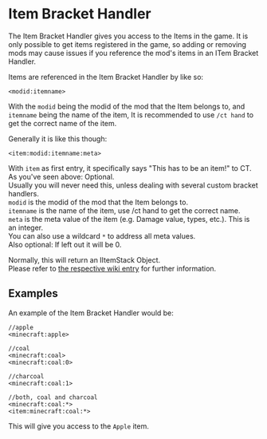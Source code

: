 # Item Bracket Handler

The Item Bracket Handler gives you access to the Items in the game. It is only possible to get items registered in the game, so adding or removing mods may cause issues if you reference the mod's items in an ITem Bracket Handler.

Items are referenced in the Item Bracket Handler by like so:

```
<modid:itemname>
```

With the `modid` being the modid of the mod that the Item belongs to, and `itemname` being the name of the item, It is recommended to use `/ct hand` to get the correct name of the item.

Generally it is like this though:
```
<item:modid:itemname:meta>
```
With `item` as first entry, it specifically says "This has to be an item!" to CT.  
As you've seen above: Optional.  
Usually you will never need this, unless dealing with several custom bracket handlers.  
`modid` is the modid of the mod that the Item belongs to.  
`itemname` is the name of the item, use /ct hand to get the correct name.  
`meta` is the meta value of the item (e.g. Damage value, types, etc.). This is an integer.  
You can also use a wildcard `*` to address all meta values.  
Also optional: If left out it will be 0.

Normally, this will return an IItemStack Object.  
Please refer to [the respective wiki entry](../Items/IItemStack) for further information.

## Examples

An example of the Item Bracket Handler would be:

```
//apple
<minecraft:apple>

//coal
<minecraft:coal>
<minecraft:coal:0>

//charcoal
<minecraft:coal:1>

//both, coal and charcoal
<minecraft:coal:*>
<item:minecraft:coal:*>
```

This will give you access to the `Apple` item.